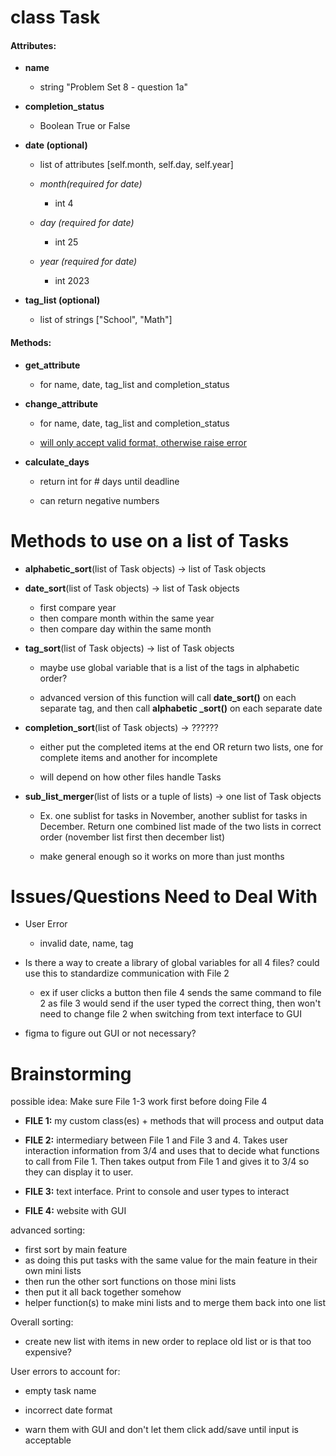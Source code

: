 # class Task

#### Attributes:

* **name**
  
  * string "Problem Set 8 - question 1a"

* **completion_status**
  
  * Boolean True or False

* **date (optional)**
  
  * list of attributes [self.month, self.day, self.year]
  
  * *month(required for date)*
    
    * int 4
  
  * *day (required for date)*
    
    * int 25
  
  * *year (required for date)*
    
    * int 2023

* **tag_list (optional)**
  
  * list of strings ["School", "Math"]

#### Methods:

* **get_attribute**
  
  * for name, date, tag_list and completion_status

* **change_attribute**
  
  * for name, date, tag_list and completion_status
  
  * <u>will only accept valid format, otherwise raise error</u>

* **calculate_days**
  
  * return int for # days until deadline
  
  * can return negative numbers

# Methods to use on a list of Tasks

- **alphabetic_sort**(list of Task objects) -> list of Task objects

- **date_sort**(list of Task objects) -> list of Task objects
  
  - first compare year
  - then compare month within the same year
  - then compare day within the same month

- **tag_sort**(list of Task objects) -> list of Task objects
  
  - maybe use global variable that is a list of the tags in alphabetic order?
  
  - advanced version of this function will call **date_sort()** on each separate tag, and then call **alphabetic _sort()** on each separate date

- **completion_sort**(list of Task objects) -> ??????
  
  - either put the completed items at the end OR return two lists, one for complete items and another for incomplete
  
  - will depend on how other files handle Tasks

- **sub_list_merger**(list of lists or a tuple of lists) -> one list of Task objects
  
  - Ex. one sublist for tasks in November, another sublist for tasks in December. Return one combined list made of the two lists in correct order (november list first then december list)
  
  - make general enough so it works on more than just months

# Issues/Questions Need to Deal With

* User Error
  
  * invalid date, name, tag

* Is there a way to create a library of global variables for all 4 files? could use this to standardize communication with File 2
  
  - ex if user clicks a button then file 4 sends the same command to file 2 as file 3 would send if the user typed the correct thing, then won't need to change file 2 when switching from text interface to GUI

* figma to figure out GUI or not necessary?

# Brainstorming

possible idea: Make sure File 1-3 work first before doing File 4

* **FILE 1:** my custom class(es) + methods that will process and output data

* **FILE 2:** intermediary between File 1 and File 3 and 4. Takes user interaction information from 3/4 and uses that to decide what functions to call from File 1. Then takes output from File 1 and gives it to 3/4 so they can display it to user.

* **FILE 3:** text interface. Print to console and user types to interact

* **FILE 4:** website with GUI

advanced sorting:

* first sort by main feature
* as doing this put tasks with the same value for the main feature in their own mini lists
* then run the other sort functions on those mini lists
* then put it all back together somehow
* helper function(s) to make mini lists and to merge them back into one list

Overall sorting:

* create new list with items in new order to replace old list or is that too expensive?

User errors to account for:

* empty task name

* incorrect date format

* warn them with GUI and don't let them click add/save until input is acceptable
